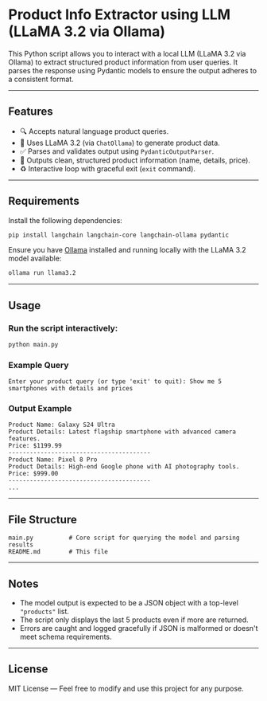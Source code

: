 # Product Info Extractor using LLM (LLaMA 3.2 via Ollama)

This Python script allows you to interact with a local LLM (LLaMA 3.2 via Ollama) to extract structured product information from user queries. It parses the response using Pydantic models to ensure the output adheres to a consistent format.

---

## Features

- 🔍 Accepts natural language product queries.
- 🤖 Uses LLaMA 3.2 (via `ChatOllama`) to generate product data.
- ✅ Parses and validates output using `PydanticOutputParser`.
- 🧾 Outputs clean, structured product information (name, details, price).
- ♻️ Interactive loop with graceful exit (`exit` command).

---

## Requirements

Install the following dependencies:

```bash
pip install langchain langchain-core langchain-ollama pydantic
```

Ensure you have [Ollama](https://ollama.com/) installed and running locally with the LLaMA 3.2 model available:

```bash
ollama run llama3.2
```

---

## Usage

### Run the script interactively:

```bash
python main.py
```

### Example Query

```text
Enter your product query (or type 'exit' to quit): Show me 5 smartphones with details and prices
```

### Output Example

```text
Product Name: Galaxy S24 Ultra
Product Details: Latest flagship smartphone with advanced camera features.
Price: $1199.99
----------------------------------------
Product Name: Pixel 8 Pro
Product Details: High-end Google phone with AI photography tools.
Price: $999.00
----------------------------------------
...
```

---

## File Structure

```
main.py          # Core script for querying the model and parsing results
README.md        # This file
```

---

## Notes

- The model output is expected to be a JSON object with a top-level `"products"` list.
- The script only displays the last 5 products even if more are returned.
- Errors are caught and logged gracefully if JSON is malformed or doesn't meet schema requirements.

---

## License

MIT License — Feel free to modify and use this project for any purpose.
